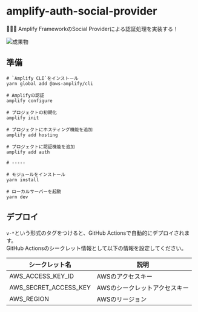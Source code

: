 # amplify-auth-social-provider

🐝🐝🐝 Amplify FrameworkのSocial Providerによる認証処理を実装する！  

![成果物](./fruit.gif)  

## 準備

```shell
# `Amplify CLI`をインストール
yarn global add @aws-amplify/cli

# Amplifyの認証
amplify configure

# プロジェクトの初期化
amplify init

# プロジェクトにホスティング機能を追加
amplify add hosting

# プロジェクトに認証機能を追加  
amplify add auth

# -----

# モジュールをインストール
yarn install

# ローカルサーバーを起動
yarn dev
```

## デプロイ

`v-*`という形式のタグをつけると、GitHub Actionsで自動的にデプロイされます。  
GitHub Actionsのシークレット情報として以下の情報を設定してください。  

| シークレット名 | 説明 |
| --- | --- |
| AWS_ACCESS_KEY_ID | AWSのアクセスキー |
| AWS_SECRET_ACCESS_KEY | AWSのシークレットアクセスキー |
| AWS_REGION | AWSのリージョン |
